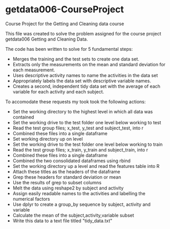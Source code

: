 getdata006-CourseProject
========================

Course Project for the Getting and Cleaning data course

This file was created to solve the problem assigned for the course project getdata006 Getting and Cleaning Data.

The code has been written to solve for 5 fundamental steps:

* Merges the training and the test sets to create one data set.
* Extracts only the measurements on the mean and standard deviation for each measurement. 
* Uses descriptive activity names to name the activities in the data set
* Appropriately labels the data set with descriptive variable names. 
* Creates a second, independent tidy data set with the average of each variable for each activity and each subject. 

To accomodate these requests my took took the following actions:

* Set the working directory to the highest level in which all data was contained
* Set the working drive to the test folder one level below working to test
* Read the test group files; x_test, y_test and subject_test, into r
* Combined these files into a single dataframe
* Set working directory up on level
* Set the working drive to the test folder one level below working to train
* Read the test group files; x_train, y_train and subject_train, into r
* Combined these files into a single dataframe
* Combined the two consolidated dataframes using rbind
* Set the working directory up a level and read the features table into R
* Attach these titles as the headers of the dataframe
* Grep these headers for standard deviation or mean
* Use the results of grep to subset columns
* Melt the data using reshape2 by subject and activity
* Assign easily readable names to the activities and labelling the numerical factors
* Use dplyr to create a group_by sequence by subject, activity and variable
* Calculate the mean of the subject,activity,variable subset
* Write this data to a text file titled "tidy_data.txt"
